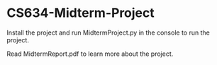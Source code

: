 # CS634-Midterm-Project

Install the project and run MidtermProject.py in the console to run the project.

Read MidtermReport.pdf to learn more about the project.
